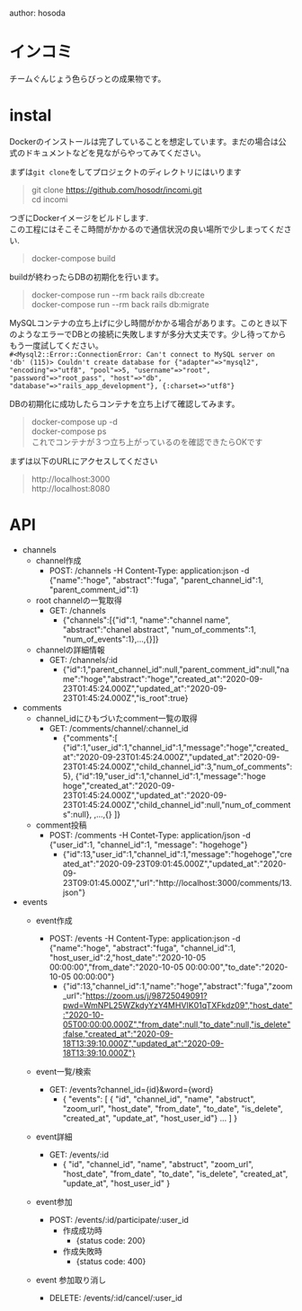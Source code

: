 author: hosoda
# インコミ
チームぐんじょう色らびっとの成果物です。


# instal
Dockerのインストールは完了していることを想定しています。まだの場合は公式のドキュメントなどを見ながらやってみてください。

まずは`git clone`をしてプロジェクトのディレクトリにはいります
> git clone https://github.com/hosodr/incomi.git <br>
> cd incomi <br>

つぎにDockerイメージをビルドします.<br>
この工程にはそこそこ時間がかかるので通信状況の良い場所で少しまってください.
> docker-compose build <br>


buildが終わったらDBの初期化を行います。
> docker-compose run --rm back rails db:create<br>
> docker-compose run --rm back rails db:migrate<br>

MySQLコンテナの立ち上げに少し時間がかかる場合があります。このとき以下のようなエラーでDBとの接続に失敗しますが多分大丈夫です。少し待ってからもう一度試してください。<br>
`#<Mysql2::Error::ConnectionError: Can't connect to MySQL server on 'db' (115)>
Couldn't create database for {"adapter"=>"mysql2", "encoding"=>"utf8", "pool"=>5, "username"=>"root", "password"=>"root_pass", "host"=>"db", "database"=>"rails_app_development"}, {:charset=>"utf8"}
`

DBの初期化に成功したらコンテナを立ち上げて確認してみます。
> docker-compose up -d <br>
> docker-compose ps<br>
これでコンテナが３つ立ち上がっているのを確認できたらOKです

まずは以下のURLにアクセスしてください
> http://localhost:3000<br>
> http://localhost:8080

# API
- channels 
  - channel作成
    - POST: /channels -H Content-Type: application:json -d {"name":"hoge", "abstract":"fuga", "parent_channel_id":1, "parent_comment_id":1}
  - root channelの一覧取得
    - GET: /channels 
      - {"channels":[{"id":1, "name":"channel name", "abstract":"chanel abstract", "num_of_comments":1, "num_of_events":1},...,{}]} 
  - channelの詳細情報
    - GET: /channels/:id
      - {"id":1,"parent_channel_id":null,"parent_comment_id":null,"name":"hoge","abstract":"hoge","created_at":"2020-09-23T01:45:24.000Z","updated_at":"2020-09-23T01:45:24.000Z","is_root":true}
- comments
  - channel_idにひもづいたcomment一覧の取得
    - GET: /comments/channel/:channel_id
      - {"comments":[
          {"id":1,"user_id":1,"channel_id":1,"message":"hoge","created_at":"2020-09-23T01:45:24.000Z","updated_at":"2020-09-23T01:45:24.000Z","child_channel_id":3,"num_of_comments":5},
          {"id":19,"user_id":1,"channel_id":1,"message":"hoge hoge","created_at":"2020-09-23T01:45:24.000Z","updated_at":"2020-09-23T01:45:24.000Z","child_channel_id":null,"num_of_comments":null},
          ,...,{}
        ]}
  - comment投稿
    - POST: /comments -H Contet-Type: application/json -d {"user_id":1, "channel_id":1, "message": "hogehoge"}
      - {"id":13,"user_id":1,"channel_id":1,"message":"hogehoge","created_at":"2020-09-23T09:01:45.000Z","updated_at":"2020-09-23T09:01:45.000Z","url":"http://localhost:3000/comments/13.json"}
- events
  - event作成
    - POST: /events -H Content-Type: application:json -d {"name":"hoge", "abstract":"fuga", "channel_id":1, "host_user_id":2,"host_date":"2020-10-05 00:00:00","from_date":"2020-10-05 00:00:00","to_date":"2020-10-05 00:00:00"}
      - {"id":13,"channel_id":1,"name":"hoge","abstract":"fuga","zoom_url":"https://zoom.us/j/98725049091?pwd=WmNPL25WZkdyYzY4MHVIK01qTXFkdz09","host_date":"2020-10-05T00:00:00.000Z","from_date":null,"to_date":null,"is_delete":false,"created_at":"2020-09-18T13:39:10.000Z","updated_at":"2020-09-18T13:39:10.000Z"}
     
 
  - event一覧/検索
    - GET: /events?channel_id={id}&word={word}
      - { 
          "events": [
            { "id", "channel_id", "name", "abstruct", "zoom_url", "host_date", "from_date", "to_date", "is_delete", "created_at", "update_at", "host_user_id"}
            ...
          ]
        }

  - event詳細
    - GET: /events/:id
      - { 
             "id", "channel_id", "name", "abstruct", "zoom_url", "host_date", "from_date", "to_date", "is_delete", "created_at", "update_at", "host_user_id"
        }
        
  - event参加
    - POST: /events/:id/participate/:user_id
      - 作成成功時
        - {status code: 200}
      - 作成失敗時
        - {status code: 400}
  - event 参加取り消し
    - DELETE: /events/:id/cancel/:user_id
        
